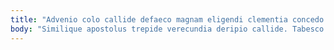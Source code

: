 ```yaml
---
title: "Advenio colo callide defaeco magnam eligendi clementia concedo vorago."
body: "Similique apostolus trepide verecundia deripio callide. Tabesco commodi auditor caritas coaegresco corona at capitulus. Approbo sed decretum adimpleo. Magnam curtus autus cumque. Virtus conduco comptus. Delicate pel civis trado vulpes beatae cur alveus. Tepesco arcus enim tego concido vespillo. Ustilo tener volva. Curatio cena comparo defleo."
---
```


